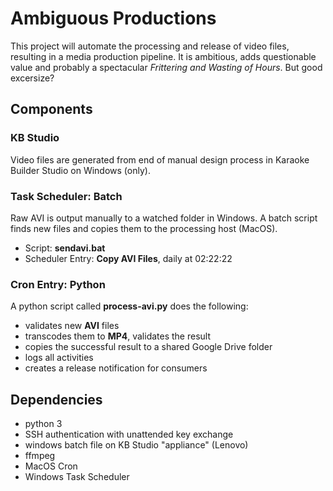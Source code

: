 # Ambiguous Productions
This project will automate the processing and release of video files, resulting in a media production pipeline. It is ambitious, adds questionable value and probably a spectacular _Frittering and Wasting of Hours_. But good excersize? 

## Components

### KB Studio
Video files are generated from end of manual design process in Karaoke Builder Studio  on Windows (only).
### Task Scheduler: Batch
Raw AVI is output manually to a watched folder in Windows. A batch script finds new files and copies them to the processing host (MacOS).
* Script: **sendavi.bat**
* Scheduler Entry: **Copy AVI Files**, daily at 02:22:22

### Cron Entry: Python
A python script called **process-avi.py** does the following: 
* validates new **AVI** files
* transcodes them to **MP4**, validates the result
* copies the successful result to a shared Google Drive folder
* logs all activities
* creates a release notification for consumers

## Dependencies
* python 3
* SSH authentication with unattended key exchange
* windows batch file on KB Studio "appliance" (Lenovo)
* ffmpeg
* MacOS Cron
* Windows Task Scheduler
